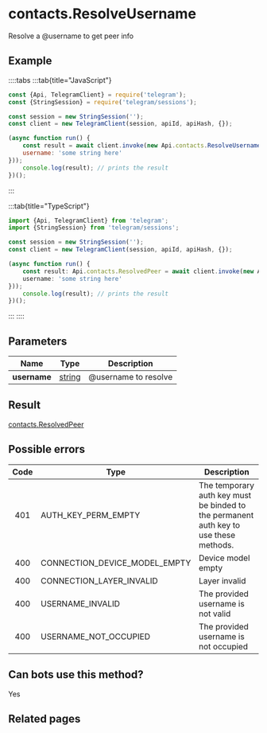 # contacts.ResolveUsername

Resolve a @username to get peer info



## Example

::::tabs
:::tab{title="JavaScript"}
```js
const {Api, TelegramClient} = require('telegram');
const {StringSession} = require('telegram/sessions');

const session = new StringSession('');
const client = new TelegramClient(session, apiId, apiHash, {});

(async function run() {
    const result = await client.invoke(new Api.contacts.ResolveUsername({
    username: 'some string here'
}));
    console.log(result); // prints the result
})();
```
:::

:::tab{title="TypeScript"}
```ts
import {Api, TelegramClient} from 'telegram';
import {StringSession} from 'telegram/sessions';

const session = new StringSession('');
const client = new TelegramClient(session, apiId, apiHash, {});

(async function run() {
    const result: Api.contacts.ResolvedPeer = await client.invoke(new Api.contacts.ResolveUsername({
    username: 'some string here'
}));
    console.log(result); // prints the result
})();
```
:::
::::



## Parameters

| Name | Type | Description |
| :--: | ---- | ----------- |
| **username** | [string](https://core.telegram.org/type/string) | @username to resolve 


## Result

[contacts.ResolvedPeer](https://core.telegram.org/type/contacts.ResolvedPeer)



## Possible errors

| Code | Type | Description |
| :--: | ---- | ----------- |
| 401 | AUTH\_KEY\_PERM\_EMPTY | The temporary auth key must be binded to the permanent auth key to use these methods. 
| 400 | CONNECTION\_DEVICE\_MODEL\_EMPTY | Device model empty 
| 400 | CONNECTION\_LAYER\_INVALID | Layer invalid 
| 400 | USERNAME\_INVALID | The provided username is not valid 
| 400 | USERNAME\_NOT\_OCCUPIED | The provided username is not occupied 


## Can bots use this method?

Yes

## Related pages


